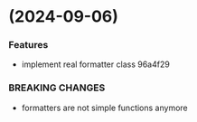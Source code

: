 #  (2024-09-06)


### Features

* implement real formatter class 96a4f29


### BREAKING CHANGES

* formatters are not simple functions anymore



